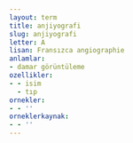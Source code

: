 ```yaml
---
layout: term
title: anjiyografi
slug: anjiyografi
letter: A
lisan: Fransızca angiographie
anlamlar:
- damar görüntüleme
ozellikler:
- - isim
  - tıp
ornekler:
- - ''
orneklerkaynak:
- - ''
---
```

